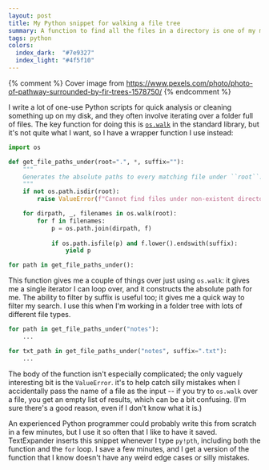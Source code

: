 ```yaml
---
layout: post
title: My Python snippet for walking a file tree
summary: A function to find all the files in a directory is one of my most-used snippets.
tags: python
colors:
  index_dark:  "#7e9327"
  index_light: "#4f5f10"
---
```


{% comment %}
Cover image from https://www.pexels.com/photo/photo-of-pathway-surrounded-by-fir-trees-1578750/
{% endcomment %}

I write a lot of one-use Python scripts for quick analysis or cleaning something up on my disk, and they often involve iterating over a folder full of files.
The key function for doing this is [`os.walk`][os.walk] in the standard library, but it's not quite what I want, so I have a wrapper function I use instead:

```python
import os

def get_file_paths_under(root=".", *, suffix=""):
    """
    Generates the absolute paths to every matching file under ``root``.
    """
    if not os.path.isdir(root):
        raise ValueError(f"Cannot find files under non-existent directory: {root!r}")

    for dirpath, _, filenames in os.walk(root):
        for f in filenames:
            p = os.path.join(dirpath, f)
            
            if os.path.isfile(p) and f.lower().endswith(suffix):
                yield p

for path in get_file_paths_under():
```

This function gives me a couple of things over just using `os.walk`: it gives me a single iterator I can loop over, and it constructs the absolute path for me.
The ability to filter by suffix is useful too; it gives me a quick way to filter my search.
I use this when I'm working in a folder tree with lots of different file types.

```python
for path in get_file_paths_under("notes"):
    ...

for txt_path in get_file_paths_under("notes", suffix=".txt"):
    ...
```

The body of the function isn't especially complicated; the only vaguely interesting bit is the `ValueError`.
it's to help catch silly mistakes when I accidentally pass the name of a file as the input -- if you try to `os.walk` over a file, you get an empty list of results, which can be a bit confusing.
(I'm sure there's a good reason, even if I don't know what it is.)

An experienced Python programmer could probably write this from scratch in a few minutes, but I use it so often that I like to have it saved.
TextExpander inserts this snippet whenever I type `py!pth`, including both the function and the `for` loop.
I save a few minutes, and I get a version of the function that I know doesn't have any weird edge cases or silly mistakes.

[os.walk]: https://docs.python.org/3/library/os.html#os.walk
